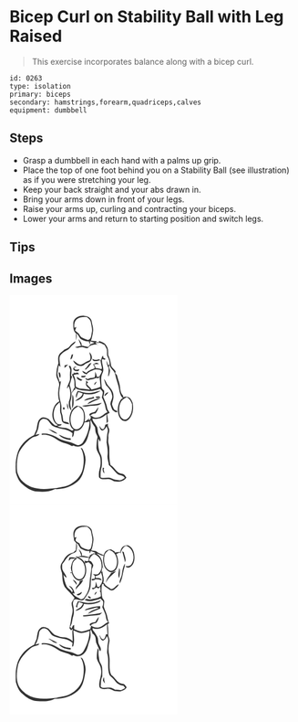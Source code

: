 # Bicep Curl on Stability Ball with Leg Raised
> This exercise incorporates balance along with a bicep curl.

``` 
id: 0263 
type: isolation 
primary: biceps 
secondary: hamstrings,forearm,quadriceps,calves 
equipment: dumbbell 
``` 

## Steps

 - Grasp a dumbbell in each hand with a palms up grip.
 - Place the top of one foot behind you on a Stability Ball (see illustration) as if you were stretching your leg.
 - Keep your back straight and your abs drawn in.
 - Bring your arms down in front of your legs.
 - Raise your arms up, curling and contracting your biceps.
 - Lower your arms and return to starting position and switch legs.

## Tips


## Images

<svg width="221pt" height="275pt" viewBox="0 0 221 275" xmlns="http://www.w3.org/2000/svg">
  <g fill="#FFF">
    <path d="M0 0h221v275H0V0m83.93 35.54c-.02 4.95-.55 10.85 3.59 14.44-.09 3.04-.09 6.09-.06 9.13.77-3 1.24-6.09.66-9.17 2.47 1.67 3.2 4.68 5.1 6.82 3.22 2.46 7.28 3.71 11.32 3.57.08 1.46.58 2.74 1.5 3.84 0-.99-.01-2.98-.01-3.97 1.93.63 3.88 1.22 5.81 1.88-1.92.81-3.87 1.55-5.78 2.38-.75 1.24-1.52 2.58-2.92 3.19-2.77-.59-5.5-1.37-8.33-1.6.92-3.51-2.36-5.88-3.89-8.62-.03.14-.08.42-.1.55 1.11 2.74 2.13 5.5 3.32 8.2-2.6.49-5.2 1.05-7.77 1.69 3.24 2.32 7.18-.89 10.72.3 2.29.15 5.25 2.51 6.94-.07 2.5-3.36 7.12-3.67 10.97-3.8 1.27.9 2.55 1.79 3.85 2.65-2.19-1.58-4.41-3.18-6.09-5.33 1.61.19 3.19 1 4.84.65 2.78-.59 4.97 1.74 7.39 2.7 1.33 2.56 3.37 5.01 3.37 8.04.22 2.64-.53 5.51.96 7.88 1.72 3.17 2.62 6.68 2.43 10.3l-2.12.04c-.47-1.85-1.08-3.67-2-5.36.16 3.24 1.02 6.47 2.74 9.23.55 3.83-.48 7.61-.6 11.43 1.97-2.1 1.9-5.07 2.53-7.7-.47-1.86-.96-3.72-1.58-5.54.36-.67.73-1.34 1.1-2.01.75 5.2 6.59 7.5 7.34 12.71 1.39 7.13 4.59 13.8 5.41 21.06.83 3.52 1.69 7.58 4.78 9.84-1.42.64-2.71 1.58-3.48 2.96-3.35 5.46-4.13 12.35-2.51 18.51 1.02 3.46 3.04 7.13 6.67 8.36 3.2 1.25 6.36-1.11 8.21-3.54 4.5-5.6 5.03-13.23 3.87-20.06-1.27-2.64-2.22-5.9-5.12-7.21-2.25-.88-4.9-1.43-7.13-.09-.12-.58-.35-1.74-.47-2.32-2.81-2.81-3.58-6.82-3.86-10.62-.31-5.18-2.69-9.89-3.72-14.92-.24-1.71-1.7-2.76-2.73-3.99.16-.49.49-1.46.65-1.94-1.4-3.46-5.92-5.02-6.23-9.07-.41-4.48-1.81-8.73-3.6-12.83-.29-3.96.29-8.3-2.22-11.72-1.83-3.96-6.25-5.35-10.09-6.55l.27 1.74c-1.37-.13-2.74-.24-4.11-.32l1.08-1.36c-2.55-.11-5.1-.29-7.64-.56 1.47-3.97 2.16-8.17 2.74-12.35.7-4.49-1.26-8.74-1.82-13.12-.64-4.34-5.05-6.75-9.11-6.98-6.12-1.19-14.04 1.83-15.07 8.63m-4.89 31.42c-1.78 2.92-5.64 2.87-7.98 5.15-2.28 1.99-5.35 3.55-6.21 6.7-1.39 3.19-.73 6.66-.52 9.99-1.72 4.89-2.69 10.05-2.8 15.23-.17 5.29 4.91 9.49 3.61 14.86-1.49 6.65-1.73 13.74.37 20.29-5.75 2.49-8.12 8.96-8.97 14.73-.96 6.26 1.27 13.49 7.29 16.44-1.43.64-3.04 1.16-4.46.11-3.19-2.37-5.42-5.77-8.37-8.39-3.1-1.64-7.46-3.3-10.4-.47-3.59 2.62-3.81 7.37-4.57 11.38-.21 3.76-2.41 6.91-3.72 10.34-9.33 4.45-17.39 12.06-21.22 21.78-3.14 8.81-3.6 18.38-2.76 27.62 1.6 5.4 3.66 11.12 8.13 14.83 5.45 4.96 12.03 9.46 19.62 9.91 7.97.6 16.36.61 23.64-3.15 4.45.48 8.86-.73 13.24-1.41 9.49-2.63 19.35-8.13 23.08-17.77 2.38-6 3.37-12.49 4.11-18.87.06-5.37-1.85-10.6-4.37-15.28-.56-.21-1.68-.64-2.24-.85 5.12 8.38 4.72 18.66 2.82 27.95-2.07 8.48-8.21 15.46-15.79 19.58-5.56 3.67-12.41 3.49-18.59 5.38-10.99 1.1-22.45 2.46-33.1-1.34-7.42-3.15-14.6-8.46-17.49-16.27-2.29-4.45-1.72-9.6-1.81-14.43.64-5.64 1-11.57 3.79-16.65 3.95-6.81 9.44-12.73 15.86-17.27 3.15-2.44 8.18-1.59 10.33-5.27-1.89.29-3.73.77-5.57 1.27 2.12-3.41 3.71-7.2 4.24-11.21.6-3.07.74-6.83 3.66-8.73 2.12-1.96 5.46-1.2 7.7.13 2.57 2.15 4.09 5.21 6.35 7.62 8.22 5.39 19.34 3.27 26.95 9.98-.21 1.76-.39 3.52-.49 5.29 2.9-1.62 1.88-5.89 3.13-8.65 6.8 2.01 11.49-5.25 13.09-10.87 2.32.05 4.61-.4 6.78-1.21-.26 9.63-3.32 19.09-8.61 27.14-1.41 2.37-4.08 3.84-6.78 4.15-1.64-.48-3.17-1.28-4.73-1.96-5.27-2.56-11.26-2.95-16.67-5.16-3.13-1.06-5.64-3.32-8.68-4.59-5.46-2.59-11.56-4.36-17.64-3.49.04.4.12 1.22.17 1.62 3.2-.73 6.46-.37 9.51.79 7.18 1.89 12.35 7.91 19.57 9.73 3.73.81 7.28 2.14 10.57 4.09.75-.22 1.51-.45 2.26-.67 4.03 2.61 9.69 1.53 13.15-1.54 5.65-4.88 5.81-12.86 8.42-19.37 1.7-4.08-.08-8.47.93-12.63 1.38 3.49 3.35 6.64 5.67 9.56.54 2.87.1 5.99 1.57 8.63.65 1.67 2.08 3.26 1.58 5.17-1.03 4.55-1.24 9.22-1.28 13.87.54 3.29 2.64 6.05 3.9 9.09 1.63 3.47 1.66 7.38 1.55 11.13-.04 4.79-2.49 9.21-2.31 14.02.19 1.67-.43 4.03 1.44 4.95 3.16 2.43 7.33.92 10.96 1.18 2.92-.18 5.28 1.8 7.78 3 5.69.83 12.83.38 16.11-5.12-1.59-1.92-2.87-4.82-5.75-4.85-7.09-.44-9.44-8.41-15.16-11.41-1.92-7.15-1.48-14.57-1.6-21.89.09-3.69-1.83-7.14-1.41-10.83.21-1.68.26-3.36.13-5.05-.25-3.2 2.04-6.21 1.08-9.42-.8-2.36-2.47-4.6-1.44-7.21-1.18.47-2.36.94-3.54 1.4-.74 2.06-.89 5.04-3.18 6.01-2.61-.32-3.51-3.14-4.86-5 .67 2.39.99 5.76 3.82 6.59 3-.39 4.38-3.25 5.97-5.43.59 1.99 1.94 3.96 1.46 6.12-1.16 4.93-1.27 10.01-1.6 15.03.98 5.57 1.95 11.22 1.24 16.89-.67 4.37 1.39 8.48 1.77 12.77 3.9 3.32 6.94 7.44 10.53 11.03 2.94 3.15 8.63 1.44 10.32 5.99-1.95 1.04-3.82 2.27-5.93 2.97-1.92.07-3.8-.46-5.7-.64-3.54-.12-6.33-3.04-9.93-2.78-3.41.15-6.88 1.01-10.18-.3-.26-4.58-.06-9.24 1.35-13.64.72-4.02.46-8.16.12-12.21-.26-3.35-2.46-6.06-3.44-9.19-1.06-5.25-1.88-10.65-.78-15.98.48.99 1.43 2.99 1.91 3.99 2.25-3.55-.79-6.78-1.99-10.04-1.45-3.29-.26-7.31-2.56-10.32-1.66-3.41-5.21-5.98-5.38-9.98 6.71 1.95 13.61-1.09 18.54-5.58.07 3.9.14 7.81.23 11.71.59-.72 1.19-1.44 1.79-2.15-.19-3.24-.62-6.47-1.18-9.66 1.09-.58 2.19-1.16 3.29-1.74-1.07-2.11-2.85-3.92-3.27-6.32-.79-5.23-3.28-9.98-5.16-14.88.88-2.62 1.65-5.33 1.07-8.11-1.8-1.4-3.37-3.19-3.19-5.64-.43-5.63-1.44-11.68 1.04-16.99 3.36-6-1.57-12.38-.48-18.7 1.31.16 2.54.66 3.78 1.06.17-.38.49-1.14.65-1.52-.67-.33-2.02-1-2.69-1.33-.08-.64-.25-1.92-.33-2.55-.29.15-.88.46-1.17.61-.58 1.75-1.2 3.49-1.83 5.23-.69-.32-2.08-.96-2.77-1.28-2.85 1.58-5.79.73-8.49-.62.93 5.25 7.38 2.56 10.71 1.75.42 2.41.73 4.85 1.34 7.24.26 1.53 1.21 3.37-.13 4.66-2.42-.6-4.79-1.57-7.37-1.29-.63-1.79-1.49-3.49-2.48-5.11 2.32-.13 4.64-.21 6.97-.18-1.05-.63-2.07-1.32-3.16-1.86-1.84.25-3.27 1.68-4.91 2.45 1.41 1.23 2.32 2.77 2.02 4.73-1.92 1.36-4.6 1.14-6.31 2.94-1.82.58-3.2 1.86-4.46 3.25-1.8-.86-3.56-1.81-5.34-2.69.6 2.8 3.16 3.94 5.68 4.58 1.95-2.85 5.34-4 8.37-5.33 3.52-1.72 7.82-1.41 11.13.66l.59.58c-.87 2.46-2.17 4.72-3.39 7.01-1.07.15-2.14.28-3.21.41-.31-2.43-1.25-4.69-2.23-6.92-.17 2.56.42 5.39-1.04 7.68-2.86.89-6.18.02-8.66 2.21-1.16-.56-2.32-1.12-3.5-1.65 1.02 2.89 4.1 3.94 6.6 2.06 3.96.66 7.12-3.52 10.93-1.44.31-.59.93-1.79 1.24-2.38.54 4.42 1.14 8.84 1.41 13.29-3.67 2.06-7.85 2.64-11.85 3.75-.54-.77-1.06-1.56-1.56-2.35-1.99-1.49-3.65-3.34-5.11-5.34.72-.46 1.44-.93 2.16-1.39-.62-.71-1.88-2.14-2.5-2.86-.07.79-.05 1.57.06 2.35-1.52 3.11.73 6.13 3.35 7.7.43.51 1.27 1.55 1.7 2.06-4-.54-7.97-1.42-12.03-1.39-2.51 0-4.77-1.33-6.74-2.77-.44-5.08-.13-10.44-3-14.94 2.35-1.1 4.98-1.2 7.53-1.12-.75-.84-1.51-1.69-2.27-2.52-1.69 1.02-3.57.88-5.41.51l.6 1.22c-.65.16-1.95.46-2.6.62.53 1.91 1.35 3.72 2.19 5.52 1.96 3.53.66 7.66 1.54 11.45-1.29 2.72-3.22 5.15-3.88 8.16 1.46-1.93 2.48-4.37 4.92-5.26-.18-.53-.52-1.6-.69-2.13 5.38 4.44 12.55 3.28 18.95 4.6 4.85-.08 9.64-1.5 14.2-3.08 1.09 1.47 2.83 2.56 3.39 4.36.17 2.39-.7 4.68-1.18 6.98 2.15 4.53 4.35 9.13 4.98 14.17.17 1.96 1.47 3.51 2.53 5.08-4.11 1.6-6.9 5.45-11.18 6.67-3.1 1.02-6.93.83-9.4-1.5l-2.35-.2c1.67-2.3 4.39-3.32 7.13-3.34 2-2.33 3.34-5.16 3.83-8.19-1.67 1.84-2.92 4-4.44 5.96-2.53 1.13-5.65 1.27-7.67 3.35.07 1.78 1.84 2.81 2.2 4.5a7.37 7.37 0 0 1-2.76 3.91l.36-3.16c-1.47 2.16-3.82 3.38-5.99 4.71 1.13-6.04.97-12.91-2.96-17.95-1.55-2.28-4.58-2.37-6.93-3.28-7.16 2.73-10.07 11.19-9.98 18.29.1 4.78.95 10.83 5.64 13.28-.68.43-1.37.85-2.06 1.26-3.38-1.49-6.64-3.71-10.47-3.78-3.12-.06-6.18-.66-9.02-1.98 1.91-1.06 4.99-.07 5.69-2.71-2.42.28-5.32.5-7.08-1.56-4.41-5.15-4.18-12.82-2.19-18.94 1.01-3.55 3.84-6.02 6.53-8.34 1.83 5.12-.54 10.61 1.5 15.64 1 2.94.84 6.11 1.58 9.11 1.77 3.59 6.28 3.45 9.64 4.23-.81-3.58-5.2-2.83-7.85-4.01-.63-3.37-.69-6.86-1.89-10.1-1.41-3.37-.16-7.04-.71-10.53-.72-4.91-2.72-9.6-2.72-14.62-.46-6.08 1.6-11.89 2.22-17.87-.42.43-1.25 1.3-1.67 1.73-.9-4.32-3.76-8.36-2.75-12.93.59-3.01.6-6.15 1.6-9.06.76.65 1.5 1.32 2.23 2.01-.63-3.56-1.31-7.15-1.41-10.78-.07-5.43 5.16-8.61 9.35-10.92 3.63-1.11 5.15-4.84 7.96-7.05 1.62-1.37 3.59-2.62 3.96-4.89a24.293 24.293 0 0 0-7.92 6.79m26.05 7.56c.4 3.62 2.9 7.46.32 10.84-3.66 1.11-6.71 3.37-10.06 5.06-4.78 2.01-7.73-3.14-11.55-4.84 1.7 5.82 9.96 9.67 14.88 5.16 2.56-2.68 7.5-2.16 8.76-6.15 2.41-3.34.14-7.52-2.35-10.07m-23.25 3.1c-.72 2.16-1.39 4.34-1.74 6.6 2.86-.94 2.82-4.32 3.61-6.72l-1.87.12m17.79 18.46c.03.43.08 1.3.11 1.73.67-.62 1.35-1.24 2.04-1.85 2.71-1.67 4.18-4.63 6.14-7.04-4.44-.14-4.84 5.41-8.29 7.16m-27.19-4.14c-.01.82-.03 2.47-.03 3.29 1.59-1.44 3.21-2.85 4.68-4.41-1.56.32-3.11.71-4.65 1.12m5.55.95c.89 2.23 2.48 4.41 1.78 6.95-.65 3.65-.06 7.34-.31 11.01-.73 4.06-3.71 7.42-3.78 11.66.77-1.15 1.53-2.32 2.27-3.49 2.7 6.36 2.7 13.71.25 20.13-.57 4.02.02 9.04 3.26 11.85-.62-4.23-2.69-8.58-1.12-12.85 2.24-6.37 1.18-13.37-.94-19.63-.6-1.49.37-2.92.7-4.34.86-2.49 1.07-5.17 2.24-7.54-.33-.42-.99-1.27-1.33-1.69.3-3.82 1.55-8.07-.61-11.58-.42-1.32-1.46-.95-2.41-.48m6.31 2.17c-2.68 4.36 8.36 6.41 7.33 1.64-2.32 1.09-6.34 1.79-6.62-1.83.77-.18 2.3-.53 3.07-.71-1.39-1.02-2.91-.55-3.78.9m-19.82 6.18c.7 2.4.27 5.31 2.13 7.23.93-2.51.71-5.13-.65-7.43l-1.48.2m29.98 4.5c.05.42.16 1.25.21 1.67 2.35.69 4.8.35 5.94-2.07-2.05.16-4.1.33-6.15.4m-.54 6.43c.51-.34 1.53-1.03 2.05-1.37-2.54-1.05-4.95-2.35-7.14-4.01-1.13 3.31 2.76 4.3 5.09 5.38m30.42-2.56c.66 2.87 1.76 5.61 2.73 8.38 3.57 3.57 7.3 7.65 7.86 12.91 1.5 4.32-2.66 7.91-2.09 12.2.63 2.57 1.55 5.08 2.74 7.44 2 1.22 4.58 4.65 6.63 1.73-1.52-.88-3.26-1.43-4.62-2.56-1.04-2.18-2.21-4.35-2.69-6.74.21-3.77 2.5-7.2 1.89-11.07.09-4.94-2.84-9.11-6.1-12.53-2.89-2.72-3.6-6.91-6.35-9.76m-9.48 3.65c-2 .81-3.7 2.12-3.25 4.52 1.33-1.32 2.39-2.86 3.25-4.52M89.7 125.29c-1.18 2.9-3.47 6.15-1.64 9.28.63-2.65 1.38-5.27 2.57-7.72 1.87.61 3.75 1.19 5.63 1.77-1 5.44-7 6.43-10.01 10.23 4.74-1.53 10.91-3.86 11.27-9.7 7.4 1.55 16.26.89 22.29-4.04-5.29.8-10.32 3.21-15.75 2.89-4.99.46-9.57-1.81-14.36-2.71m35.23 7.06c2.02-1.44 4.29-2.88 5.15-5.33-2.48.83-4.97 2.43-5.15 5.33m-42.3-2.08c.18 6.07-.21 12.13-.39 18.19 2.67-3.81 2.09-8.57 2-12.96-.06-1.86-.5-3.71-1.61-5.23m30.77 2.69c-.14 2.98 4.36.91 6.09 1.25-1.07-2.62-4.07-1.17-6.09-1.25m-3.72.73c-3.96 1.02-8.62 1.28-11.6 4.43 4.61-.84 9.08-2.27 13.69-3.13-.68-.57-2.3-4.28-2.09-1.3m-.69 4.34c-2.43 1.19-5.11 2.39-6.45 4.9 2.84-1.18 5.41-2.94 8.3-4.03 2.96-1.26 6.18-2.06 8.78-4.05-3.77.12-7.25 1.66-10.63 3.18m-13.24 6.89c3.73 2.55 8.22-.3 12.32.01 4.55-.62 10.23.13 13.35-4-8.36 2.5-17.16 2.31-25.67 3.99m-18.27 5.14c-.14-2.92-.54-5.82-1.25-8.66-1.17 2.98-.4 6.04 1.25 8.66m-6.02-.11c1.55-.18 1.32-2.88-.08-3.14-1.48.23-1.27 2.83.08 3.14m-20.35 25.34c3.45 2.63 7.07 5.41 11.4 6.31-.04-.23-.13-.69-.17-.93-3.31-2.55-7.35-3.92-11.23-5.38m13.6 7.53c3.92 4.7 10.12 6.69 16.07 6.84-.09-.49-.29-1.46-.39-1.94-5.65-.23-10.57-2.88-15.68-4.9m57.92 43.56c-.31 2.77.12 5.59 2.36 7.49-.27-1.74-.7-3.45-1.17-5.15.22-.75.45-1.5.68-2.24-.47-.03-1.4-.07-1.87-.1z"/>
    <path d="M89 31.03c3.63-3 8.61-2.77 13.03-2.55 1.97 1.89 4.54 3.65 4.97 6.56.73 4.59 2.41 9.23 1.25 13.9-.78 3.55-.65 8.55-5.03 9.62-2.81-1.05-5.68-2.02-8.31-3.47-1.9-1.15-2.53-3.42-3.84-5.07-1.56-1.34-3.27-2.52-4.81-3.89.66-1.53 1.03-3.15 1.65-4.69-.65.27-1.96.81-2.62 1.08-.59-4.09.15-8.9 3.71-11.49zM147.11 138.97c1.71-2.6 4.62-3.95 7.21-5.49 3.59 1.99 5.77 5.44 6.97 9.27.22 5.07.14 10.44-2.55 14.93-1.69 2.93-4.71 6.27-8.49 5.04-3.42-1.59-5.22-5.28-5.75-8.84-.57-5.06-.18-10.5 2.61-14.91zM90.34 145.61c3.67 1.92 6.77 5.16 7.32 9.43.54 5.38.64 11.31-2.48 16-1.94 2.95-5.44 5.81-9.18 4.48-3.91-1.95-5.22-6.64-5.69-10.65-.29-5.09.65-10.58 3.91-14.66 1.6-2.04 3.98-3.22 6.12-4.6z"/>
  </g>
  <g fill="#333">
    <path d="M83.93 35.54c1.03-6.8 8.95-9.82 15.07-8.63 4.06.23 8.47 2.64 9.11 6.98.56 4.38 2.52 8.63 1.82 13.12-.58 4.18-1.27 8.38-2.74 12.35 2.54.27 5.09.45 7.64.56l-1.08 1.36c1.37.08 2.74.19 4.11.32l-.27-1.74c3.84 1.2 8.26 2.59 10.09 6.55 2.51 3.42 1.93 7.76 2.22 11.72 1.79 4.1 3.19 8.35 3.6 12.83.31 4.05 4.83 5.61 6.23 9.07-.16.48-.49 1.45-.65 1.94 1.03 1.23 2.49 2.28 2.73 3.99 1.03 5.03 3.41 9.74 3.72 14.92.28 3.8 1.05 7.81 3.86 10.62.12.58.35 1.74.47 2.32 2.23-1.34 4.88-.79 7.13.09 2.9 1.31 3.85 4.57 5.12 7.21 1.16 6.83.63 14.46-3.87 20.06-1.85 2.43-5.01 4.79-8.21 3.54-3.63-1.23-5.65-4.9-6.67-8.36-1.62-6.16-.84-13.05 2.51-18.51.77-1.38 2.06-2.32 3.48-2.96-3.09-2.26-3.95-6.32-4.78-9.84-.82-7.26-4.02-13.93-5.41-21.06-.75-5.21-6.59-7.51-7.34-12.71-.37.67-.74 1.34-1.1 2.01.62 1.82 1.11 3.68 1.58 5.54-.63 2.63-.56 5.6-2.53 7.7.12-3.82 1.15-7.6.6-11.43-1.72-2.76-2.58-5.99-2.74-9.23.92 1.69 1.53 3.51 2 5.36l2.12-.04c.19-3.62-.71-7.13-2.43-10.3-1.49-2.37-.74-5.24-.96-7.88 0-3.03-2.04-5.48-3.37-8.04-2.42-.96-4.61-3.29-7.39-2.7-1.65.35-3.23-.46-4.84-.65 1.68 2.15 3.9 3.75 6.09 5.33-1.3-.86-2.58-1.75-3.85-2.65-3.85.13-8.47.44-10.97 3.8-1.69 2.58-4.65.22-6.94.07-3.54-1.19-7.48 2.02-10.72-.3 2.57-.64 5.17-1.2 7.77-1.69-1.19-2.7-2.21-5.46-3.32-8.2.02-.13.07-.41.1-.55 1.53 2.74 4.81 5.11 3.89 8.62 2.83.23 5.56 1.01 8.33 1.6 1.4-.61 2.17-1.95 2.92-3.19 1.91-.83 3.86-1.57 5.78-2.38-1.93-.66-3.88-1.25-5.81-1.88 0 .99.01 2.98.01 3.97-.92-1.1-1.42-2.38-1.5-3.84-4.04.14-8.1-1.11-11.32-3.57-1.9-2.14-2.63-5.15-5.1-6.82.58 3.08.11 6.17-.66 9.17-.03-3.04-.03-6.09.06-9.13-4.14-3.59-3.61-9.49-3.59-14.44M89 31.03c-3.56 2.59-4.3 7.4-3.71 11.49.66-.27 1.97-.81 2.62-1.08-.62 1.54-.99 3.16-1.65 4.69 1.54 1.37 3.25 2.55 4.81 3.89 1.31 1.65 1.94 3.92 3.84 5.07 2.63 1.45 5.5 2.42 8.31 3.47 4.38-1.07 4.25-6.07 5.03-9.62 1.16-4.67-.52-9.31-1.25-13.9-.43-2.91-3-4.67-4.97-6.56-4.42-.22-9.4-.45-13.03 2.55m58.11 107.94c-2.79 4.41-3.18 9.85-2.61 14.91.53 3.56 2.33 7.25 5.75 8.84 3.78 1.23 6.8-2.11 8.49-5.04 2.69-4.49 2.77-9.86 2.55-14.93-1.2-3.83-3.38-7.28-6.97-9.27-2.59 1.54-5.5 2.89-7.21 5.49z"/>
    <path d="M79.04 66.96c2.11-2.81 4.83-5.13 7.92-6.79-.37 2.27-2.34 3.52-3.96 4.89-2.81 2.21-4.33 5.94-7.96 7.05-4.19 2.31-9.42 5.49-9.35 10.92.1 3.63.78 7.22 1.41 10.78a60.34 60.34 0 0 0-2.23-2.01c-1 2.91-1.01 6.05-1.6 9.06-1.01 4.57 1.85 8.61 2.75 12.93.42-.43 1.25-1.3 1.67-1.73-.62 5.98-2.68 11.79-2.22 17.87 0 5.02 2 9.71 2.72 14.62.55 3.49-.7 7.16.71 10.53 1.2 3.24 1.26 6.73 1.89 10.1 2.65 1.18 7.04.43 7.85 4.01-3.36-.78-7.87-.64-9.64-4.23-.74-3-.58-6.17-1.58-9.11-2.04-5.03.33-10.52-1.5-15.64-2.69 2.32-5.52 4.79-6.53 8.34-1.99 6.12-2.22 13.79 2.19 18.94 1.76 2.06 4.66 1.84 7.08 1.56-.7 2.64-3.78 1.65-5.69 2.71 2.84 1.32 5.9 1.92 9.02 1.98 3.83.07 7.09 2.29 10.47 3.78.69-.41 1.38-.83 2.06-1.26-4.69-2.45-5.54-8.5-5.64-13.28-.09-7.1 2.82-15.56 9.98-18.29 2.35.91 5.38 1 6.93 3.28 3.93 5.04 4.09 11.91 2.96 17.95 2.17-1.33 4.52-2.55 5.99-4.71l-.36 3.16a7.37 7.37 0 0 0 2.76-3.91c-.36-1.69-2.13-2.72-2.2-4.5 2.02-2.08 5.14-2.22 7.67-3.35 1.52-1.96 2.77-4.12 4.44-5.96-.49 3.03-1.83 5.86-3.83 8.19-2.74.02-5.46 1.04-7.13 3.34l2.35.2c2.47 2.33 6.3 2.52 9.4 1.5 4.28-1.22 7.07-5.07 11.18-6.67-1.06-1.57-2.36-3.12-2.53-5.08-.63-5.04-2.83-9.64-4.98-14.17.48-2.3 1.35-4.59 1.18-6.98-.56-1.8-2.3-2.89-3.39-4.36-4.56 1.58-9.35 3-14.2 3.08-6.4-1.32-13.57-.16-18.95-4.6.17.53.51 1.6.69 2.13-2.44.89-3.46 3.33-4.92 5.26.66-3.01 2.59-5.44 3.88-8.16-.88-3.79.42-7.92-1.54-11.45-.84-1.8-1.66-3.61-2.19-5.52.65-.16 1.95-.46 2.6-.62l-.6-1.22c1.84.37 3.72.51 5.41-.51.76.83 1.52 1.68 2.27 2.52-2.55-.08-5.18.02-7.53 1.12 2.87 4.5 2.56 9.86 3 14.94 1.97 1.44 4.23 2.77 6.74 2.77 4.06-.03 8.03.85 12.03 1.39-.43-.51-1.27-1.55-1.7-2.06-2.62-1.57-4.87-4.59-3.35-7.7-.11-.78-.13-1.56-.06-2.35.62.72 1.88 2.15 2.5 2.86-.72.46-1.44.93-2.16 1.39 1.46 2 3.12 3.85 5.11 5.34.5.79 1.02 1.58 1.56 2.35 4-1.11 8.18-1.69 11.85-3.75-.27-4.45-.87-8.87-1.41-13.29-.31.59-.93 1.79-1.24 2.38-3.81-2.08-6.97 2.1-10.93 1.44-2.5 1.88-5.58.83-6.6-2.06 1.18.53 2.34 1.09 3.5 1.65 2.48-2.19 5.8-1.32 8.66-2.21 1.46-2.29.87-5.12 1.04-7.68.98 2.23 1.92 4.49 2.23 6.92 1.07-.13 2.14-.26 3.21-.41 1.22-2.29 2.52-4.55 3.39-7.01l-.59-.58c-3.31-2.07-7.61-2.38-11.13-.66-3.03 1.33-6.42 2.48-8.37 5.33-2.52-.64-5.08-1.78-5.68-4.58 1.78.88 3.54 1.83 5.34 2.69 1.26-1.39 2.64-2.67 4.46-3.25 1.71-1.8 4.39-1.58 6.31-2.94.3-1.96-.61-3.5-2.02-4.73 1.64-.77 3.07-2.2 4.91-2.45 1.09.54 2.11 1.23 3.16 1.86-2.33-.03-4.65.05-6.97.18.99 1.62 1.85 3.32 2.48 5.11 2.58-.28 4.95.69 7.37 1.29 1.34-1.29.39-3.13.13-4.66-.61-2.39-.92-4.83-1.34-7.24-3.33.81-9.78 3.5-10.71-1.75 2.7 1.35 5.64 2.2 8.49.62.69.32 2.08.96 2.77 1.28.63-1.74 1.25-3.48 1.83-5.23.29-.15.88-.46 1.17-.61.08.63.25 1.91.33 2.55.67.33 2.02 1 2.69 1.33-.16.38-.48 1.14-.65 1.52-1.24-.4-2.47-.9-3.78-1.06-1.09 6.32 3.84 12.7.48 18.7-2.48 5.31-1.47 11.36-1.04 16.99-.18 2.45 1.39 4.24 3.19 5.64.58 2.78-.19 5.49-1.07 8.11 1.88 4.9 4.37 9.65 5.16 14.88.42 2.4 2.2 4.21 3.27 6.32-1.1.58-2.2 1.16-3.29 1.74.56 3.19.99 6.42 1.18 9.66-.6.71-1.2 1.43-1.79 2.15-.09-3.9-.16-7.81-.23-11.71-4.93 4.49-11.83 7.53-18.54 5.58.17 4 3.72 6.57 5.38 9.98 2.3 3.01 1.11 7.03 2.56 10.32 1.2 3.26 4.24 6.49 1.99 10.04-.48-1-1.43-3-1.91-3.99-1.1 5.33-.28 10.73.78 15.98.98 3.13 3.18 5.84 3.44 9.19.34 4.05.6 8.19-.12 12.21-1.41 4.4-1.61 9.06-1.35 13.64 3.3 1.31 6.77.45 10.18.3 3.6-.26 6.39 2.66 9.93 2.78 1.9.18 3.78.71 5.7.64 2.11-.7 3.98-1.93 5.93-2.97-1.69-4.55-7.38-2.84-10.32-5.99-3.59-3.59-6.63-7.71-10.53-11.03-.38-4.29-2.44-8.4-1.77-12.77.71-5.67-.26-11.32-1.24-16.89.33-5.02.44-10.1 1.6-15.03.48-2.16-.87-4.13-1.46-6.12-1.59 2.18-2.97 5.04-5.97 5.43-2.83-.83-3.15-4.2-3.82-6.59 1.35 1.86 2.25 4.68 4.86 5 2.29-.97 2.44-3.95 3.18-6.01 1.18-.46 2.36-.93 3.54-1.4-1.03 2.61.64 4.85 1.44 7.21.96 3.21-1.33 6.22-1.08 9.42.13 1.69.08 3.37-.13 5.05-.42 3.69 1.5 7.14 1.41 10.83.12 7.32-.32 14.74 1.6 21.89 5.72 3 8.07 10.97 15.16 11.41 2.88.03 4.16 2.93 5.75 4.85-3.28 5.5-10.42 5.95-16.11 5.12-2.5-1.2-4.86-3.18-7.78-3-3.63-.26-7.8 1.25-10.96-1.18-1.87-.92-1.25-3.28-1.44-4.95-.18-4.81 2.27-9.23 2.31-14.02.11-3.75.08-7.66-1.55-11.13-1.26-3.04-3.36-5.8-3.9-9.09.04-4.65.25-9.32 1.28-13.87.5-1.91-.93-3.5-1.58-5.17-1.47-2.64-1.03-5.76-1.57-8.63-2.32-2.92-4.29-6.07-5.67-9.56-1.01 4.16.77 8.55-.93 12.63-2.61 6.51-2.77 14.49-8.42 19.37-3.46 3.07-9.12 4.15-13.15 1.54-.75.22-1.51.45-2.26.67-3.29-1.95-6.84-3.28-10.57-4.09-7.22-1.82-12.39-7.84-19.57-9.73-3.05-1.16-6.31-1.52-9.51-.79-.05-.4-.13-1.22-.17-1.62 6.08-.87 12.18.9 17.64 3.49 3.04 1.27 5.55 3.53 8.68 4.59 5.41 2.21 11.4 2.6 16.67 5.16 1.56.68 3.09 1.48 4.73 1.96 2.7-.31 5.37-1.78 6.78-4.15 5.29-8.05 8.35-17.51 8.61-27.14-2.17.81-4.46 1.26-6.78 1.21-1.6 5.62-6.29 12.88-13.09 10.87-1.25 2.76-.23 7.03-3.13 8.65.1-1.77.28-3.53.49-5.29-7.61-6.71-18.73-4.59-26.95-9.98-2.26-2.41-3.78-5.47-6.35-7.62-2.24-1.33-5.58-2.09-7.7-.13-2.92 1.9-3.06 5.66-3.66 8.73-.53 4.01-2.12 7.8-4.24 11.21 1.84-.5 3.68-.98 5.57-1.27-2.15 3.68-7.18 2.83-10.33 5.27-6.42 4.54-11.91 10.46-15.86 17.27-2.79 5.08-3.15 11.01-3.79 16.65.09 4.83-.48 9.98 1.81 14.43 2.89 7.81 10.07 13.12 17.49 16.27 10.65 3.8 22.11 2.44 33.1 1.34 6.18-1.89 13.03-1.71 18.59-5.38 7.58-4.12 13.72-11.1 15.79-19.58 1.9-9.29 2.3-19.57-2.82-27.95.56.21 1.68.64 2.24.85 2.52 4.68 4.43 9.91 4.37 15.28-.74 6.38-1.73 12.87-4.11 18.87-3.73 9.64-13.59 15.14-23.08 17.77-4.38.68-8.79 1.89-13.24 1.41-7.28 3.76-15.67 3.75-23.64 3.15-7.59-.45-14.17-4.95-19.62-9.91-4.47-3.71-6.53-9.43-8.13-14.83-.84-9.24-.38-18.81 2.76-27.62 3.83-9.72 11.89-17.33 21.22-21.78 1.31-3.43 3.51-6.58 3.72-10.34.76-4.01.98-8.76 4.57-11.38 2.94-2.83 7.3-1.17 10.4.47 2.95 2.62 5.18 6.02 8.37 8.39 1.42 1.05 3.03.53 4.46-.11-6.02-2.95-8.25-10.18-7.29-16.44.85-5.77 3.22-12.24 8.97-14.73-2.1-6.55-1.86-13.64-.37-20.29 1.3-5.37-3.78-9.57-3.61-14.86.11-5.18 1.08-10.34 2.8-15.23-.21-3.33-.87-6.8.52-9.99.86-3.15 3.93-4.71 6.21-6.7 2.34-2.28 6.2-2.23 7.98-5.15m11.3 78.65c-2.14 1.38-4.52 2.56-6.12 4.6-3.26 4.08-4.2 9.57-3.91 14.66.47 4.01 1.78 8.7 5.69 10.65 3.74 1.33 7.24-1.53 9.18-4.48 3.12-4.69 3.02-10.62 2.48-16-.55-4.27-3.65-7.51-7.32-9.43z"/>
    <path d="M105.09 74.52c2.49 2.55 4.76 6.73 2.35 10.07-1.26 3.99-6.2 3.47-8.76 6.15-4.92 4.51-13.18.66-14.88-5.16 3.82 1.7 6.77 6.85 11.55 4.84 3.35-1.69 6.4-3.95 10.06-5.06 2.58-3.38.08-7.22-.32-10.84zM81.84 77.62l1.87-.12c-.79 2.4-.75 5.78-3.61 6.72.35-2.26 1.02-4.44 1.74-6.6zM99.63 96.08c3.45-1.75 3.85-7.3 8.29-7.16-1.96 2.41-3.43 5.37-6.14 7.04-.69.61-1.37 1.23-2.04 1.85-.03-.43-.08-1.3-.11-1.73zM72.44 91.94c1.54-.41 3.09-.8 4.65-1.12-1.47 1.56-3.09 2.97-4.68 4.41 0-.82.02-2.47.03-3.29zM77.99 92.89c.95-.47 1.99-.84 2.41.48 2.16 3.51.91 7.76.61 11.58.34.42 1 1.27 1.33 1.69-1.17 2.37-1.38 5.05-2.24 7.54-.33 1.42-1.3 2.85-.7 4.34 2.12 6.26 3.18 13.26.94 19.63-1.57 4.27.5 8.62 1.12 12.85-3.24-2.81-3.83-7.83-3.26-11.85 2.45-6.42 2.45-13.77-.25-20.13-.74 1.17-1.5 2.34-2.27 3.49.07-4.24 3.05-7.6 3.78-11.66.25-3.67-.34-7.36.31-11.01.7-2.54-.89-4.72-1.78-6.95zM84.3 95.06c.87-1.45 2.39-1.92 3.78-.9-.77.18-2.3.53-3.07.71.28 3.62 4.3 2.92 6.62 1.83 1.03 4.77-10.01 2.72-7.33-1.64zM64.48 101.24l1.48-.2c1.36 2.3 1.58 4.92.65 7.43-1.86-1.92-1.43-4.83-2.13-7.23zM94.46 105.74c2.05-.07 4.1-.24 6.15-.4-1.14 2.42-3.59 2.76-5.94 2.07-.05-.42-.16-1.25-.21-1.67zM93.92 112.17c-2.33-1.08-6.22-2.07-5.09-5.38 2.19 1.66 4.6 2.96 7.14 4.01-.52.34-1.54 1.03-2.05 1.37zM124.34 109.61c2.75 2.85 3.46 7.04 6.35 9.76 3.26 3.42 6.19 7.59 6.1 12.53.61 3.87-1.68 7.3-1.89 11.07.48 2.39 1.65 4.56 2.69 6.74 1.36 1.13 3.1 1.68 4.62 2.56-2.05 2.92-4.63-.51-6.63-1.73a35.148 35.148 0 0 1-2.74-7.44c-.57-4.29 3.59-7.88 2.09-12.2-.56-5.26-4.29-9.34-7.86-12.91-.97-2.77-2.07-5.51-2.73-8.38zM114.86 113.26c-.86 1.66-1.92 3.2-3.25 4.52-.45-2.4 1.25-3.71 3.25-4.52zM89.7 125.29c4.79.9 9.37 3.17 14.36 2.71 5.43.32 10.46-2.09 15.75-2.89-6.03 4.93-14.89 5.59-22.29 4.04-.36 5.84-6.53 8.17-11.27 9.7 3.01-3.8 9.01-4.79 10.01-10.23-1.88-.58-3.76-1.16-5.63-1.77-1.19 2.45-1.94 5.07-2.57 7.72-1.83-3.13.46-6.38 1.64-9.28z"/>
    <path d="M124.93 132.35c.18-2.9 2.67-4.5 5.15-5.33-.86 2.45-3.13 3.89-5.15 5.33zM82.63 130.27c1.11 1.52 1.55 3.37 1.61 5.23.09 4.39.67 9.15-2 12.96.18-6.06.57-12.12.39-18.19zM113.4 132.96c2.02.08 5.02-1.37 6.09 1.25-1.73-.34-6.23 1.73-6.09-1.25zM109.68 133.69c-.21-2.98 1.41.73 2.09 1.3-4.61.86-9.08 2.29-13.69 3.13 2.98-3.15 7.64-3.41 11.6-4.43zM108.99 138.03c3.38-1.52 6.86-3.06 10.63-3.18-2.6 1.99-5.82 2.79-8.78 4.05-2.89 1.09-5.46 2.85-8.3 4.03 1.34-2.51 4.02-3.71 6.45-4.9zM95.75 144.92c8.51-1.68 17.31-1.49 25.67-3.99-3.12 4.13-8.8 3.38-13.35 4-4.1-.31-8.59 2.54-12.32-.01zM77.48 150.06c-1.65-2.62-2.42-5.68-1.25-8.66.71 2.84 1.11 5.74 1.25 8.66zM71.46 149.95c-1.35-.31-1.56-2.91-.08-3.14 1.4.26 1.63 2.96.08 3.14zM51.11 175.29c3.88 1.46 7.92 2.83 11.23 5.38.04.24.13.7.17.93-4.33-.9-7.95-3.68-11.4-6.31zM64.71 182.82c5.11 2.02 10.03 4.67 15.68 4.9.1.48.3 1.45.39 1.94-5.95-.15-12.15-2.14-16.07-6.84zM122.63 226.38c.47.03 1.4.07 1.87.1-.23.74-.46 1.49-.68 2.24.47 1.7.9 3.41 1.17 5.15-2.24-1.9-2.67-4.72-2.36-7.49z"/>
  </g>
</svg>

<svg width="221pt" height="275pt" viewBox="0 0 221 275" xmlns="http://www.w3.org/2000/svg">
  <g fill="#FFF">
    <path d="M0 0h221v275H0V0m85.85 31.94c-3.23 4.35-1.25 9.91-.83 14.79.92 1.06 1.84 2.11 2.77 3.16-.11 3.15-.27 6.3-.53 9.44a97.48 97.48 0 0 1-3.36 3.06c-5.28.66-9.84 4.41-12.24 9.08-1.4 2.86-4.03 5.15-4.36 8.47-.88 4.23 2.23 7.89 2.04 12.07.14 5.26.71 10.7 3.2 15.41 4.02 5.06 9.01 9.28 13.02 14.37-1.18 2.04-2.68 3.91-3.66 6.06-.89 3.43 1.25 6.73 1.1 10.17.24 4.14-1.62 7.97-2 12.04-.27 4-1.52 7.83-2.12 11.78.72.84 1.43 1.69 2.14 2.54.56-.46 1.69-1.38 2.25-1.84-1.42 5.38.2 10.9-.32 16.36-1.88-2-4.17-3.59-6.84-4.3-3.49-1.47-7.47-.37-10.91-2.02-2.08-.91-4.34-1.42-6.34-2.49-2.95-2.34-5.08-5.53-7.88-8.02-3.06-1.62-7.43-3.22-10.34-.47-3.6 2.61-3.84 7.35-4.57 11.35-.17 3.79-2.48 6.9-3.7 10.37-6.25 3.06-12.02 7.28-16.17 12.93-8.08 9.97-8.67 23.63-7.95 35.89 1.53 5.84 3.84 11.97 8.72 15.84 5.56 4.99 12.34 9.32 20.03 9.55 7.5.34 15.4.54 22.24-3.09 12.39.07 25.63-3.86 33.75-13.73 4.51-6.38 5.66-14.33 6.85-21.86.97-4.69-.54-9.39-2.07-13.77-.91-1.92-1.73-4.61-4.22-4.82 5.16 8.04 4.64 18.07 3.02 27.09-1.92 8.79-8.18 16.11-16 20.34-5.56 3.69-12.42 3.45-18.59 5.39-8.57.6-17.27 2.17-25.8.41-8.93-1.02-17.18-6.21-22.5-13.38-6.06-9.15-4.43-20.74-2.34-30.89 2.81-8.54 9.3-15.28 16.07-20.92 2.99-2.55 6.9-3.27 10.5-4.51.38-.47 1.14-1.42 1.52-1.89-1.87.19-3.69.69-5.49 1.24 2.9-4.34 4.16-9.45 4.86-14.56.29-3.99 4.27-7.85 8.39-6.36 5.48 1.26 6.21 8.42 11.38 10.15 4.32 1.58 8.76 2.81 13.34 3.39 4.11.61 7.72 2.77 11.04 5.16-.24 1.68-.43 3.37-.59 5.06.34-.13 1.01-.4 1.35-.53 2.23-6.7.85-13.86.3-20.72 1.73.59 3.44 1.27 5.12 2 5.21 2.56 11.26.5 16.32-1.47-.3 8.24-2.37 16.42-6.45 23.61-1.71 3.68-4.47 7.61-8.92 7.85-2.93-.75-5.49-2.49-8.37-3.41-5.22-1.43-10.65-2.38-15.56-4.74-7.02-4.5-15.36-8.22-23.88-6.97.05.39.14 1.17.19 1.56 7.85-1.71 15.22 2.87 21.49 7.05 5.51 3.85 12.62 3.79 18.18 7.53.77-.25 1.54-.49 2.31-.73 4.56 3.12 11.3 1.19 14.53-3.04 3.11-3.15 3.84-7.72 5.03-11.81 1.11-4.02 3.15-7.96 2.68-12.25-.04-2.11-.73-4.32.31-6.33.97 1.95 1.78 3.98 2.57 6l1.15-.37-.1.81c4.12 2.9 1.98 8.42 4.12 12.29 1.51 3.22 2.86 6.51 4.47 9.69 2.63-2.86-.22-6.1-1.35-8.89-1.88-3.27-.52-7.38-2.57-10.57-1.7-3.03-3.56-5.98-5.89-8.57v-2.59c6.52 3.3 13.82-.6 18.85-4.87.25 4.39.44 8.77.74 13.15l-2.04-.04c-.65 2.34-1.12 4.92-2.91 6.71-2.71.06-4.33-2.67-4.88-5.01-.19.04-.57.12-.76.15.95 2.18 1.25 5.2 3.69 6.27 3.39.31 4.7-3.31 6.08-5.68 3.77 4.47.43 9.89.68 14.9-.1 3.02-.84 6.07.01 9.06 2.35 8.96-.7 18.47 2.79 27.23 2.67 2.73 5.67 5.15 7.84 8.32 2.45 3.4 6.42 5.36 10.57 5.59.73.99 1.45 1.99 2.15 3-1.75.9-3.41 1.98-5.21 2.79-2.61.25-5.2-.63-7.83-.36-2.59-1.25-5.14-3.05-8.16-2.85-3.68-.28-8.15 1.69-11.04-1.4.55-4.42.05-9.2 2.14-13.27-.11-4.09.21-8.19-.32-12.26-.31-3.59-3.44-6.18-3.71-9.77-.52-4.2-1.63-8.47-.63-12.69-.44-.83-.9-1.65-1.37-2.46-.79 4.46-1.35 9-1.19 13.54 1.28 5.11 5.35 9.22 5.58 14.68 1.65 7.93-4.04 15.43-1.92 23.32 2.55 2.53 6.31 2.5 9.59 1.83 3.64-.92 6.77 1.46 9.93 2.82 2.6.07 5.17.71 7.76.7 3.16-1.25 7.03-2.12 8.42-5.64-1.6-1.6-2.72-4.33-5.31-4.34-7.08-.59-9.77-8.26-15.11-11.83-3.68-7.72-1.25-16.65-2.48-24.86a41.388 41.388 0 0 1 .17-19.2c.69-3.13-1.82-5.81-1.57-8.92.21-4.56-.04-9.14-.83-13.64.5-.3 1.49-.89 1.98-1.18-.85-2.34-1.8-4.67-2.13-7.15-.64-5.05-3.34-9.47-4.83-14.28-.17-2.25.53-4.46.57-6.7.38-2.14-1.68-3.41-2.53-5.12-1.21-5.89-1.54-12.02-.45-17.97.88-.11 1.76-.23 2.64-.35l-.64 1.29c1.75 2.72 4.96 3.93 7.42 5.91 2.04 1.69 5.32 1.72 7.17-.27 1.95-2 4.71-3.52 5.44-6.41-4.14 1.15-5.79 6.81-10.48 6.21-2.58-2.71-6.94-3.57-8.28-7.35-.41-.24-1.24-.71-1.65-.95 1.84-4.88-.83-9.65-1.05-14.51l1.66-1.17c-.72.37-2.18 1.12-2.91 1.5.29-1.55.87-4.65 1.15-6.2l1.92 2.44c-.45-.93-.97-1.82-1.49-2.71.07-6.7-1.78-14.14-8.14-17.62 3.35 0 6.05 3.05 9.35 2.65-1.58 7.33-.28 16.85 6.85 20.87 3.33 2.29 7.69.13 9.68-2.91 3.62-6.04 3.27-13.9.11-20.06 1.7-.75 3.34-1.61 5-2.43l.27 2.13c1.45-4.24 3.14-8.7 7.56-10.64 9.72 3.01 12.7 16.38 7.24 24.25-1.69 2.74-5.07 2.74-7.91 2.69 1.34 2.33 4.41 2.1 6.42.79 3.72-1.9 4.98-6.33 5.39-10.17.44-6.15-.96-13.3-6.41-16.96-2.12-1.67-4.96-1.03-7.28-.2-3.12 1.21-4.29 4.68-4.84 7.69-2.61.01-5.18.49-7.76.74l.72-.89c-1.82-1.32-3.74-2.51-5.86-3.27-1.96.64-4.13.88-5.83 2.13-1.81 1.4-2.46 3.69-3.23 5.74-3.28-1.86-7.26-2.42-9.92-5.27-2.1-.7-4.4-.78-6.57-1.24 1.9-3.8 2.08-8.12 2.85-12.22.81-4.2-1.32-8.14-1.71-12.25-.26-4.6-4.96-7.94-9.38-7.62-4.81-.45-10.4.39-13.37 4.63m62.45 28.9c1.35 4.71 2.77 9.41 3.69 14.23 2.36-4.42-1.18-8.68-1.47-13.14-.74-.37-1.48-.73-2.22-1.09m-.42 30.04c-.5 4.17-3.74 7.73-2.84 12.11 3.67-6.02 3.88-13.3 5.84-19.92.61-1.98 1.29-4.02.83-6.12-2.49 4.23-3.16 9.16-3.83 13.93m-3.54-8c-.32 4.3-2.21 9.19-.03 13.2.89-3.82.98-7.77.88-11.67-.22-.39-.64-1.15-.85-1.53m-10.52 6.11c-2.51 4.23-6.65 8-6.83 13.2 2.31-6.75 8.8-10.46 13.32-15.54-1.63.58-4.87 1.75-6.49 2.34m-82.67 86.6c3.83 1.78 7.34 6.35 11.87 5.43-3.04-2.09-6.47-3.49-9.73-5.17-.54-.07-1.6-.2-2.14-.26m13.67 7.34c3.88 4.57 10 6.54 15.85 6.71-.06-.48-.16-1.44-.22-1.91-2.46-.43-4.98-.57-7.36-1.39-2.95-.69-5.26-2.89-8.27-3.41m58.09 47.43c.77 1.4 1.54 2.83 2.78 3.89-.78-2.68-1.36-5.39-1.16-8.18-1.36 1.01-1.2 2.82-1.62 4.29z"/>
    <path d="M89.47 31.34c3.6-2.99 8.43-2.92 12.84-2.79 2.03 1.9 4.7 3.67 5.05 6.68.66 4.24 2.32 8.45 1.52 12.79-.5 3.19-.95 6.42-2.17 9.43-.69.35-2.06 1.04-2.75 1.39-2.92-.89-5.92-1.66-8.61-3.13-1.92-1.28-2.62-3.58-3.48-5.59-1.66-.99-3.42-1.88-4.78-3.27-.56-1.71.59-3.3 1.02-4.89-.63.17-1.9.5-2.54.67-.46-4.05.2-8.88 3.9-11.29z"/>
    <path d="M88.25 49.82c2.95 1.61 3.34 5.2 5.6 7.36 3.46 1.93 7.28 3.72 11.35 3.14.03.79.08 2.36.11 3.15.89-.79 1.37-1.8 1.41-3.05 2.26.84 4.92 1.06 6.62 2.95-.95.06-2.87.17-3.83.23l-.08 1.1c-.47-.11-1.41-.33-1.89-.44l.07 1.35c-.52-.06-1.55-.17-2.06-.23.12.6.37 1.79.49 2.38l-1.68-.7.59 1.78c-3.12-1.22-6.32-2.25-9.7-2.26.75-3.66-2.02-6.46-4.35-8.84 1.5 2.82 2.69 5.79 3.71 8.82-1.55.46-3.09.97-4.62 1.5-1.1-.18-2.21-.39-3.32-.2 4.01 2.68 9.18 4.47 11.13 9.3 2.31 5.54 2.68 12.65-1.08 17.65-1.98 2.77-6.15 3.43-8.79 1.18-5.54-4.41-6.36-12.4-4.89-18.89.73-3.3 3.45-5.39 6.04-7.25a26.871 26.871 0 0 0-10.2-1.09c-.46 1.48-.87 2.99-1.08 4.54.99-.88 1.93-1.82 2.83-2.79 2.11-.1 4.22-.22 6.32-.47-4.1 1.93-4.99 6.66-5.92 10.63-.9 2.75.53 5.46 1.16 8.09l-2.02-.49c-.03.29-.1.87-.13 1.16l1.9-.28c1.28 4.17 3.89 8.37 8.26 9.77 2.91 1.11 5.86-.79 7.72-2.91 3.87-5.63 3.74-13.16 1.26-19.32 1.57-.74 3.23-1.22 4.91-1.65 1.28 1.18 2.57 2.35 3.9 3.47-.27 8.51-2.37 16.84-2.76 25.35-.19 6.71-3.18 13.05-7.37 18.19-.86 1.27-2.55 1.29-3.86 1.79-3.82-2.66-8.87-3.72-10.99-8.38.65.17 1.96.5 2.62.67-.85-4.1-2.88-9.28-7.62-9.92 2.08 1.83 3.95 3.89 5.19 6.4-.31.69-.63 1.37-.96 2.05-1.27-3.42-5.27-4.7-6.98-7.85-2.32-4.9-3.7-10.19-4.31-15.57 1.1 1.66 2.38 3.24 4.18 4.21-.67-4.42-4.48-7.36-5.72-11.53-.32-2.06-.1-4.14-.07-6.2 3.83-4.31 6.2-10.02 11.4-12.98 2.15-1.67 5.54-1.55 7.08-3.96 1.01-3.54 1.25-7.36.43-10.96m-5.03 48.16c1.79 2.21 3.47 4.51 5.14 6.82.79-3.21-2.33-5.99-5.14-6.82m8.96 2.05c.42 4.62-5.92 6.15-4.88 11.06 2.72-4.67 7.99-7.42 9.56-12.77-1.53.66-3.09 1.23-4.68 1.71m-3.82 17.38c2.24 2.92 6.69-.41 6.9-3.36-2.13 1.46-4.48 2.5-6.9 3.36zM125.07 66.02c.75-3.21 3.32-5.37 6-7.03 9.58 2.13 12.47 14.22 9.16 22.34-1.31 3.46-5.36 6.42-9.03 4.43-6.67-3.86-7.77-12.87-6.13-19.74z"/>
    <path d="M104.42 73.11c1.04-3.77 3.47-6.74 6.58-9.01 3.45 1.66 6.99 3.68 8.49 7.43 2.48 5.92 2.8 14.15-2.51 18.65-2.05 1.8-4.88.79-7.24.47.72.67 2.15 2.03 2.86 2.7-.2 1.17-.41 2.33-.62 3.5-1.38.12-2.75.26-4.12.39.39 3.19 3.9 1.08 5.48.04 2.71.15 5.43.44 7.95 1.53-.85-3.49-4.91-2.84-7.63-2.99l-.56-2.53c2.97-.5 6.48-1.75 7.2-5.1 1.13 3.17 2.13 6.46 2.1 9.86-.18 3.59-2.44 6.52-4.25 9.45-.71-.11-2.14-.34-2.85-.46-.16-2.22-.89-4.31-1.7-6.36-.32 2.67.23 6.03-2.06 7.98-1.08.3-2.2.08-3.29.08.43.67.86 1.35 1.28 2.03 1.65-.58 3.18-1.43 4.53-2.54 1.05.39 2.09.8 3.12 1.22l2.24-2.4.32 5.7-1.94.04c2.66.34 2.19 3.37 2.45 5.34.28 1.27-.15 2.11-1.31 2.53-3.64 2.04-7.87 2.4-11.88 3.22-2.74.52-5.9-1.82-8.1.64 6.73 3.58 14.16.34 20.81-1.67 1.07 1.13 2.17 2.25 3.3 3.32.69 2.67-.18 5.3-1.01 7.82 1.42 3 2.73 6.05 3.9 9.15 1.37 3.48.62 7.85 3.96 10.36-4.37 1.66-7.27 5.78-11.85 6.99-3.93 1.36-7.94-.46-11.26-2.48 1.93-1.95 4.5-2.69 7.11-3.15 2.16-2.05 3.19-5.12 3.68-8.01-1.96 1.8-3.02 4.26-4.43 6.45-2.41.92-5.39.79-7.32 2.68-.79 1.38.05 2.59 1.55 2.83-.37 1.39-.73 2.78-1.09 4.17-3.76 1.02-7.33 2.94-11.29 3.07-3.58.14-6.7-1.87-9.97-3.02.01-1.82.03-3.65.02-5.47-2.26.34-2.44 2.94-3.44 4.56-.49-.6-1.48-1.8-1.98-2.4 3.1-4.04 2.61-9.3 4.24-13.89 1.13-3.17.75-6.6.65-9.9-.19-2.97-1.87-5.92-.78-8.88.44-1.28.72-3.08 2.43-3.1 3.73-.88 8.34 3.16 11.84.04 4.2-5.95 8.83-12.32 8.85-19.94-.2-6.38 1.61-12.58 1.47-18.96.03-2.49 2.55-4.51 1.6-7.08-1.18-2.19-2.51-5.25-5.53-4.9m7.68 44.98c1.29-1.19 2.31-2.63 3.02-4.24-1.95.61-3.29 2.1-3.02 4.24m-8.16 1.5c-2.45 1.23 2.81 4.53 3.17 2.05-.69-1.06-1.92-1.87-3.17-2.05m-13.96 6.64c-.97 2.4-1.87 4.83-2.63 7.31.6.42 1.2.85 1.8 1.29-.11-2.75.76-5.3 2.2-7.6 1.84.66 3.7 1.32 5.48 2.15-.88 1.55-1.73 3.17-3.02 4.42-2.13 2.09-5.34 2.72-7.22 5.09 4.91-.71 10.54-3.79 11.34-9.16 6.84 1.33 14.09.5 20.43-2.4.49-.68 1.47-2.04 1.97-2.72-4.63 2.67-10.06 3.65-15.34 3.92-5.14.35-9.96-1.8-15.01-2.3m11.08 10.2c-1.04.33-1.64 1.31-2.39 2.02 3.95-.93 7.88-1.94 11.82-2.92 2.23-.5 4.61-1.45 6.8-.29-4.95 2.19-10.95 3.36-14.4 7.88 5.42-2.55 10.86-5.09 16.51-7.15-.05-1.05-.09-2.1-.12-3.15-6.2.29-12.36 1.58-18.22 3.61m-4.25 8.6l-.09 1.11c4.48.45 8.82-1.07 13.28-1.07 3.02-.05 5.97-.72 8.95-1.09 1.04-.95 2.06-1.9 3.07-2.88-8.12 2.76-16.81 2.61-25.21 3.93zM90.42 68.7c4.85-1.78 9.5.82 14.35.52-.44 1.49-.86 2.98-1.26 4.47-1.74.14-3.39-.1-4.94-.73.25.87.76 2.62 1.02 3.49-2.24-3.43-5.07-6.61-9.17-7.75z"/>
  </g>
  <g fill="#333">
    <path d="M85.85 31.94c2.97-4.24 8.56-5.08 13.37-4.63 4.42-.32 9.12 3.02 9.38 7.62.39 4.11 2.52 8.05 1.71 12.25-.77 4.1-.95 8.42-2.85 12.22 2.17.46 4.47.54 6.57 1.24 2.66 2.85 6.64 3.41 9.92 5.27.77-2.05 1.42-4.34 3.23-5.74 1.7-1.25 3.87-1.49 5.83-2.13 2.12.76 4.04 1.95 5.86 3.27l-.72.89c2.58-.25 5.15-.73 7.76-.74.55-3.01 1.72-6.48 4.84-7.69 2.32-.83 5.16-1.47 7.28.2 5.45 3.66 6.85 10.81 6.41 16.96-.41 3.84-1.67 8.27-5.39 10.17-2.01 1.31-5.08 1.54-6.42-.79 2.84.05 6.22.05 7.91-2.69 5.46-7.87 2.48-21.24-7.24-24.25-4.42 1.94-6.11 6.4-7.56 10.64l-.27-2.13c-1.66.82-3.3 1.68-5 2.43 3.16 6.16 3.51 14.02-.11 20.06-1.99 3.04-6.35 5.2-9.68 2.91-7.13-4.02-8.43-13.54-6.85-20.87-3.3.4-6-2.65-9.35-2.65 6.36 3.48 8.21 10.92 8.14 17.62.52.89 1.04 1.78 1.49 2.71l-1.92-2.44c-.28 1.55-.86 4.65-1.15 6.2.73-.38 2.19-1.13 2.91-1.5l-1.66 1.17c.22 4.86 2.89 9.63 1.05 14.51.41.24 1.24.71 1.65.95 1.34 3.78 5.7 4.64 8.28 7.35 4.69.6 6.34-5.06 10.48-6.21-.73 2.89-3.49 4.41-5.44 6.41-1.85 1.99-5.13 1.96-7.17.27-2.46-1.98-5.67-3.19-7.42-5.91l.64-1.29c-.88.12-1.76.24-2.64.35-1.09 5.95-.76 12.08.45 17.97.85 1.71 2.91 2.98 2.53 5.12-.04 2.24-.74 4.45-.57 6.7 1.49 4.81 4.19 9.23 4.83 14.28.33 2.48 1.28 4.81 2.13 7.15-.49.29-1.48.88-1.98 1.18.79 4.5 1.04 9.08.83 13.64-.25 3.11 2.26 5.79 1.57 8.92a41.388 41.388 0 0 0-.17 19.2c1.23 8.21-1.2 17.14 2.48 24.86 5.34 3.57 8.03 11.24 15.11 11.83 2.59.01 3.71 2.74 5.31 4.34-1.39 3.52-5.26 4.39-8.42 5.64-2.59.01-5.16-.63-7.76-.7-3.16-1.36-6.29-3.74-9.93-2.82-3.28.67-7.04.7-9.59-1.83-2.12-7.89 3.57-15.39 1.92-23.32-.23-5.46-4.3-9.57-5.58-14.68-.16-4.54.4-9.08 1.19-13.54.47.81.93 1.63 1.37 2.46-1 4.22.11 8.49.63 12.69.27 3.59 3.4 6.18 3.71 9.77.53 4.07.21 8.17.32 12.26-2.09 4.07-1.59 8.85-2.14 13.27 2.89 3.09 7.36 1.12 11.04 1.4 3.02-.2 5.57 1.6 8.16 2.85 2.63-.27 5.22.61 7.83.36 1.8-.81 3.46-1.89 5.21-2.79-.7-1.01-1.42-2.01-2.15-3-4.15-.23-8.12-2.19-10.57-5.59-2.17-3.17-5.17-5.59-7.84-8.32-3.49-8.76-.44-18.27-2.79-27.23-.85-2.99-.11-6.04-.01-9.06-.25-5.01 3.09-10.43-.68-14.9-1.38 2.37-2.69 5.99-6.08 5.68-2.44-1.07-2.74-4.09-3.69-6.27.19-.03.57-.11.76-.15.55 2.34 2.17 5.07 4.88 5.01 1.79-1.79 2.26-4.37 2.91-6.71l2.04.04c-.3-4.38-.49-8.76-.74-13.15-5.03 4.27-12.33 8.17-18.85 4.87v2.59c2.33 2.59 4.19 5.54 5.89 8.57 2.05 3.19.69 7.3 2.57 10.57 1.13 2.79 3.98 6.03 1.35 8.89-1.61-3.18-2.96-6.47-4.47-9.69-2.14-3.87 0-9.39-4.12-12.29l.1-.81-1.15.37c-.79-2.02-1.6-4.05-2.57-6-1.04 2.01-.35 4.22-.31 6.33.47 4.29-1.57 8.23-2.68 12.25-1.19 4.09-1.92 8.66-5.03 11.81-3.23 4.23-9.97 6.16-14.53 3.04-.77.24-1.54.48-2.31.73-5.56-3.74-12.67-3.68-18.18-7.53-6.27-4.18-13.64-8.76-21.49-7.05-.05-.39-.14-1.17-.19-1.56 8.52-1.25 16.86 2.47 23.88 6.97 4.91 2.36 10.34 3.31 15.56 4.74 2.88.92 5.44 2.66 8.37 3.41 4.45-.24 7.21-4.17 8.92-7.85 4.08-7.19 6.15-15.37 6.45-23.61-5.06 1.97-11.11 4.03-16.32 1.47-1.68-.73-3.39-1.41-5.12-2 .55 6.86 1.93 14.02-.3 20.72-.34.13-1.01.4-1.35.53.16-1.69.35-3.38.59-5.06-3.32-2.39-6.93-4.55-11.04-5.16-4.58-.58-9.02-1.81-13.34-3.39-5.17-1.73-5.9-8.89-11.38-10.15-4.12-1.49-8.1 2.37-8.39 6.36-.7 5.11-1.96 10.22-4.86 14.56 1.8-.55 3.62-1.05 5.49-1.24-.38.47-1.14 1.42-1.52 1.89-3.6 1.24-7.51 1.96-10.5 4.51-6.77 5.64-13.26 12.38-16.07 20.92-2.09 10.15-3.72 21.74 2.34 30.89 5.32 7.17 13.57 12.36 22.5 13.38 8.53 1.76 17.23.19 25.8-.41 6.17-1.94 13.03-1.7 18.59-5.39 7.82-4.23 14.08-11.55 16-20.34 1.62-9.02 2.14-19.05-3.02-27.09 2.49.21 3.31 2.9 4.22 4.82 1.53 4.38 3.04 9.08 2.07 13.77-1.19 7.53-2.34 15.48-6.85 21.86-8.12 9.87-21.36 13.8-33.75 13.73-6.84 3.63-14.74 3.43-22.24 3.09-7.69-.23-14.47-4.56-20.03-9.55-4.88-3.87-7.19-10-8.72-15.84-.72-12.26-.13-25.92 7.95-35.89 4.15-5.65 9.92-9.87 16.17-12.93 1.22-3.47 3.53-6.58 3.7-10.37.73-4 .97-8.74 4.57-11.35 2.91-2.75 7.28-1.15 10.34.47 2.8 2.49 4.93 5.68 7.88 8.02 2 1.07 4.26 1.58 6.34 2.49 3.44 1.65 7.42.55 10.91 2.02 2.67.71 4.96 2.3 6.84 4.3.52-5.46-1.1-10.98.32-16.36-.56.46-1.69 1.38-2.25 1.84-.71-.85-1.42-1.7-2.14-2.54.6-3.95 1.85-7.78 2.12-11.78.38-4.07 2.24-7.9 2-12.04.15-3.44-1.99-6.74-1.1-10.17.98-2.15 2.48-4.02 3.66-6.06-4.01-5.09-9-9.31-13.02-14.37-2.49-4.71-3.06-10.15-3.2-15.41.19-4.18-2.92-7.84-2.04-12.07.33-3.32 2.96-5.61 4.36-8.47 2.4-4.67 6.96-8.42 12.24-9.08 1.14-1 2.27-2.01 3.36-3.06.26-3.14.42-6.29.53-9.44-.93-1.05-1.85-2.1-2.77-3.16-.42-4.88-2.4-10.44.83-14.79m3.62-.6c-3.7 2.41-4.36 7.24-3.9 11.29.64-.17 1.91-.5 2.54-.67-.43 1.59-1.58 3.18-1.02 4.89 1.36 1.39 3.12 2.28 4.78 3.27.86 2.01 1.56 4.31 3.48 5.59 2.69 1.47 5.69 2.24 8.61 3.13.69-.35 2.06-1.04 2.75-1.39 1.22-3.01 1.67-6.24 2.17-9.43.8-4.34-.86-8.55-1.52-12.79-.35-3.01-3.02-4.78-5.05-6.68-4.41-.13-9.24-.2-12.84 2.79m-1.22 18.48c.82 3.6.58 7.42-.43 10.96-1.54 2.41-4.93 2.29-7.08 3.96-5.2 2.96-7.57 8.67-11.4 12.98-.03 2.06-.25 4.14.07 6.2 1.24 4.17 5.05 7.11 5.72 11.53-1.8-.97-3.08-2.55-4.18-4.21.61 5.38 1.99 10.67 4.31 15.57 1.71 3.15 5.71 4.43 6.98 7.85.33-.68.65-1.36.96-2.05-1.24-2.51-3.11-4.57-5.19-6.4 4.74.64 6.77 5.82 7.62 9.92-.66-.17-1.97-.5-2.62-.67 2.12 4.66 7.17 5.72 10.99 8.38 1.31-.5 3-.52 3.86-1.79 4.19-5.14 7.18-11.48 7.37-18.19.39-8.51 2.49-16.84 2.76-25.35a116.38 116.38 0 0 1-3.9-3.47c-1.68.43-3.34.91-4.91 1.65 2.48 6.16 2.61 13.69-1.26 19.32-1.86 2.12-4.81 4.02-7.72 2.91-4.37-1.4-6.98-5.6-8.26-9.77l-1.9.28c.03-.29.1-.87.13-1.16l2.02.49c-.63-2.63-2.06-5.34-1.16-8.09.93-3.97 1.82-8.7 5.92-10.63-2.1.25-4.21.37-6.32.47-.9.97-1.84 1.91-2.83 2.79.21-1.55.62-3.06 1.08-4.54 3.45-.3 6.89.08 10.2 1.09-2.59 1.86-5.31 3.95-6.04 7.25-1.47 6.49-.65 14.48 4.89 18.89 2.64 2.25 6.81 1.59 8.79-1.18 3.76-5 3.39-12.11 1.08-17.65-1.95-4.83-7.12-6.62-11.13-9.3 1.11-.19 2.22.02 3.32.2 1.53-.53 3.07-1.04 4.62-1.5-1.02-3.03-2.21-6-3.71-8.82 2.33 2.38 5.1 5.18 4.35 8.84 3.38.01 6.58 1.04 9.7 2.26l-.59-1.78 1.68.7c-.12-.59-.37-1.78-.49-2.38.51.06 1.54.17 2.06.23l-.07-1.35c.48.11 1.42.33 1.89.44l.08-1.1c.96-.06 2.88-.17 3.83-.23-1.7-1.89-4.36-2.11-6.62-2.95-.04 1.25-.52 2.26-1.41 3.05-.03-.79-.08-2.36-.11-3.15-4.07.58-7.89-1.21-11.35-3.14-2.26-2.16-2.65-5.75-5.6-7.36m36.82 16.2c-1.64 6.87-.54 15.88 6.13 19.74 3.67 1.99 7.72-.97 9.03-4.43 3.31-8.12.42-20.21-9.16-22.34-2.68 1.66-5.25 3.82-6 7.03m-20.65 7.09c3.02-.35 4.35 2.71 5.53 4.9.95 2.57-1.57 4.59-1.6 7.08.14 6.38-1.67 12.58-1.47 18.96-.02 7.62-4.65 13.99-8.85 19.94-3.5 3.12-8.11-.92-11.84-.04-1.71.02-1.99 1.82-2.43 3.1-1.09 2.96.59 5.91.78 8.88.1 3.3.48 6.73-.65 9.9-1.63 4.59-1.14 9.85-4.24 13.89.5.6 1.49 1.8 1.98 2.4 1-1.62 1.18-4.22 3.44-4.56.01 1.82-.01 3.65-.02 5.47 3.27 1.15 6.39 3.16 9.97 3.02 3.96-.13 7.53-2.05 11.29-3.07.36-1.39.72-2.78 1.09-4.17-1.5-.24-2.34-1.45-1.55-2.83 1.93-1.89 4.91-1.76 7.32-2.68 1.41-2.19 2.47-4.65 4.43-6.45-.49 2.89-1.52 5.96-3.68 8.01-2.61.46-5.18 1.2-7.11 3.15 3.32 2.02 7.33 3.84 11.26 2.48 4.58-1.21 7.48-5.33 11.85-6.99-3.34-2.51-2.59-6.88-3.96-10.36-1.17-3.1-2.48-6.15-3.9-9.15.83-2.52 1.7-5.15 1.01-7.82a86.096 86.096 0 0 1-3.3-3.32c-6.65 2.01-14.08 5.25-20.81 1.67 2.2-2.46 5.36-.12 8.1-.64 4.01-.82 8.24-1.18 11.88-3.22 1.16-.42 1.59-1.26 1.31-2.53-.26-1.97.21-5-2.45-5.34l1.94-.04-.32-5.7-2.24 2.4c-1.03-.42-2.07-.83-3.12-1.22a14.877 14.877 0 0 1-4.53 2.54c-.42-.68-.85-1.36-1.28-2.03 1.09 0 2.21.22 3.29-.08 2.29-1.95 1.74-5.31 2.06-7.98.81 2.05 1.54 4.14 1.7 6.36.71.12 2.14.35 2.85.46 1.81-2.93 4.07-5.86 4.25-9.45.03-3.4-.97-6.69-2.1-9.86-.72 3.35-4.23 4.6-7.2 5.1l.56 2.53c2.72.15 6.78-.5 7.63 2.99-2.52-1.09-5.24-1.38-7.95-1.53-1.58 1.04-5.09 3.15-5.48-.04 1.37-.13 2.74-.27 4.12-.39.21-1.17.42-2.33.62-3.5-.71-.67-2.14-2.03-2.86-2.7 2.36.32 5.19 1.33 7.24-.47 5.31-4.5 4.99-12.73 2.51-18.65-1.5-3.75-5.04-5.77-8.49-7.43-3.11 2.27-5.54 5.24-6.58 9.01m-14-4.41c4.1 1.14 6.93 4.32 9.17 7.75-.26-.87-.77-2.62-1.02-3.49 1.55.63 3.2.87 4.94.73.4-1.49.82-2.98 1.26-4.47-4.85.3-9.5-2.3-14.35-.52z"/>
    <path d="M148.3 60.84c.74.36 1.48.72 2.22 1.09.29 4.46 3.83 8.72 1.47 13.14-.92-4.82-2.34-9.52-3.69-14.23zM147.88 90.88c.67-4.77 1.34-9.7 3.83-13.93.46 2.1-.22 4.14-.83 6.12-1.96 6.62-2.17 13.9-5.84 19.92-.9-4.38 2.34-7.94 2.84-12.11zM144.34 82.88c.21.38.63 1.14.85 1.53.1 3.9.01 7.85-.88 11.67-2.18-4.01-.29-8.9.03-13.2zM133.82 88.99c1.62-.59 4.86-1.76 6.49-2.34-4.52 5.08-11.01 8.79-13.32 15.54.18-5.2 4.32-8.97 6.83-13.2zM83.22 97.98c2.81.83 5.93 3.61 5.14 6.82-1.67-2.31-3.35-4.61-5.14-6.82zM92.18 100.03c1.59-.48 3.15-1.05 4.68-1.71-1.57 5.35-6.84 8.1-9.56 12.77-1.04-4.91 5.3-6.44 4.88-11.06zM88.36 117.41c2.42-.86 4.77-1.9 6.9-3.36-.21 2.95-4.66 6.28-6.9 3.36zM112.1 118.09c-.27-2.14 1.07-3.63 3.02-4.24-.71 1.61-1.73 3.05-3.02 4.24zM103.94 119.59c1.25.18 2.48.99 3.17 2.05-.36 2.48-5.62-.82-3.17-2.05zM89.98 126.23c5.05.5 9.87 2.65 15.01 2.3 5.28-.27 10.71-1.25 15.34-3.92-.5.68-1.48 2.04-1.97 2.72-6.34 2.9-13.59 3.73-20.43 2.4-.8 5.37-6.43 8.45-11.34 9.16 1.88-2.37 5.09-3 7.22-5.09 1.29-1.25 2.14-2.87 3.02-4.42-1.78-.83-3.64-1.49-5.48-2.15-1.44 2.3-2.31 4.85-2.2 7.6-.6-.44-1.2-.87-1.8-1.29.76-2.48 1.66-4.91 2.63-7.31zM101.06 136.43c5.86-2.03 12.02-3.32 18.22-3.61.03 1.05.07 2.1.12 3.15-5.65 2.06-11.09 4.6-16.51 7.15 3.45-4.52 9.45-5.69 14.4-7.88-2.19-1.16-4.57-.21-6.8.29-3.94.98-7.87 1.99-11.82 2.92.75-.71 1.35-1.69 2.39-2.02zM96.81 145.03c8.4-1.32 17.09-1.17 25.21-3.93-1.01.98-2.03 1.93-3.07 2.88-2.98.37-5.93 1.04-8.95 1.09-4.46 0-8.8 1.52-13.28 1.07l.09-1.11zM51.15 175.59c.54.06 1.6.19 2.14.26 3.26 1.68 6.69 3.08 9.73 5.17-4.53.92-8.04-3.65-11.87-5.43zM64.82 182.93c3.01.52 5.32 2.72 8.27 3.41 2.38.82 4.9.96 7.36 1.39.06.47.16 1.43.22 1.91-5.85-.17-11.97-2.14-15.85-6.71zM122.91 230.36c.42-1.47.26-3.28 1.62-4.29-.2 2.79.38 5.5 1.16 8.18-1.24-1.06-2.01-2.49-2.78-3.89z"/>
  </g>
</svg>
